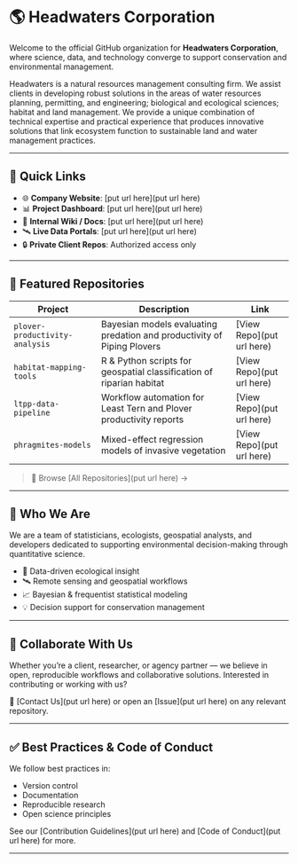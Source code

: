 # 🌎 Headwaters Corporation

Welcome to the official GitHub organization for **Headwaters Corporation**, where science, data, and technology converge to support conservation and environmental management.

Headwaters is a natural resources management consulting firm. We assist clients in developing robust solutions in the areas of water resources planning, permitting, and engineering; biological and ecological sciences; habitat and land management. We provide a unique combination of technical expertise and practical experience that produces innovative solutions that link ecosystem function to sustainable land and water management practices.

---

## 🔗 Quick Links

- 🌐 **Company Website**: [put url here](put url here)
- 📊 **Project Dashboard**: [put url here](put url here)
- 📁 **Internal Wiki / Docs**: [put url here](put url here)
- 🛰️ **Live Data Portals**: [put url here](put url here)
- 🔒 **Private Client Repos**: Authorized access only

---

## 📂 Featured Repositories

| Project | Description | Link |
|--------|-------------|------|
| `plover-productivity-analysis` | Bayesian models evaluating predation and productivity of Piping Plovers | [View Repo](put url here) |
| `habitat-mapping-tools` | R & Python scripts for geospatial classification of riparian habitat | [View Repo](put url here) |
| `ltpp-data-pipeline` | Workflow automation for Least Tern and Plover productivity reports | [View Repo](put url here) |
| `phragmites-models` | Mixed-effect regression models of invasive vegetation | [View Repo](put url here) |

> 📝 Browse [All Repositories](put url here) →

---

## 👥 Who We Are

We are a team of statisticians, ecologists, geospatial analysts, and developers dedicated to supporting environmental decision-making through quantitative science.

- 🔬 Data-driven ecological insight  
- 🛰️ Remote sensing and geospatial workflows  
- 📈 Bayesian & frequentist statistical modeling  
- 💡 Decision support for conservation management

---

## 🤝 Collaborate With Us

Whether you’re a client, researcher, or agency partner — we believe in open, reproducible workflows and collaborative solutions. Interested in contributing or working with us?

📧 [Contact Us](put url here) or open an [Issue](put url here) on any relevant repository.

---

## ✅ Best Practices & Code of Conduct

We follow best practices in:
- Version control
- Documentation
- Reproducible research
- Open science principles

See our [Contribution Guidelines](put url here) and [Code of Conduct](put url here) for more.

---

